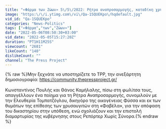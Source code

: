 ```yaml
---
title: "«Φάρμα των Ζώων» 5\/5\/2022: Ρήτρα αναπροσαρμογής, καταδίκη χρυσαυγιτών για τη Φαβέλα, Ελευθεροτυπία"
image: "https:\/\/i.ytimg.com\/vi\/Qa-1SQUEKpo\/hqdefault.jpg"
vid_id: "Qa-1SQUEKpo"
categories: "News-Politics"
tags: ["«Φάρμα","των","Ζώων»"]
date: "2022-05-06T08:50:30+03:00"
vid_date: "2022-05-05T15:27:20Z"
duration: "PT1H11M25S"
viewcount: "2681"
likeCount: "140"
dislikeCount: ""
channel: "The Press Project"
---
```

{% raw %}Μην ξεχνάτε να υποστηρίζετε το TPP, την ανεξάρτητη δημοσιογραφία: <a rel="nofollow" target="blank" href="https://community.thepressproject.gr/">https://community.thepressproject.gr/</a><br /><br />Κωνσταντίνος Πουλής και Θάνος Καμήλαλης, πίσω στη φωλίτσα τους, απαγγέλλουν ένα ποίημα για τη Ρήτρα Αναπροσαρμογής, συνομιλούν με την Ελευθερία Τομπατζόγλου, δικηγόρο της οικογένειας Φύσσα και εκ των θυμάτων της επίθεσης των χρυσαυγιτών στη «Φαβέλα», για την απόφαση του δικαστηρίου στην υπόθεση, ενώ σχολιάζουν και την επιστολή διαμαρτυρίας της κυβέρνησης στους Ρεπόρτερ Χωρίς Σύνορα.{% endraw %}
